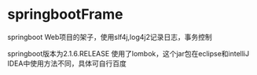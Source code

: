 # springbootFrame
springboot Web项目的架子，使用slf4j,log4j2记录日志，事务控制

springboot版本为2.1.6.RELEASE
使用了lombok，这个jar包在eclipse和intelliJ IDEA中使用方法不同，具体可自行百度
